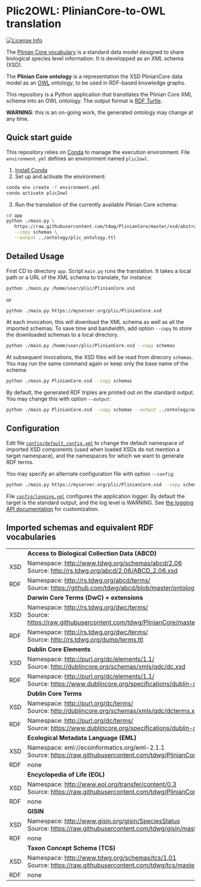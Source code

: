 # Plic2OWL: PlinianCore-to-OWL translation
[![License Info](http://img.shields.io/badge/license-Apache%202.0-brightgreen.svg)](LICENSE)

The [Plinian Core vocabulary](https://github.com/tdwg/PlinianCore/tree/master) is a standard data model designed to share biological species level information. It is developped as an XML schema (XSD).

The **Plinian Core ontology** is a representation the XSD PlinianCore data model as an [OWL](https://www.w3.org/TR/2012/REC-owl2-overview-20121211/) ontology, to be used in RDF-based knowledge graphs.

This repository is a Python application that transtlates the Plinian Core XML schema into an OWL ontology. The output format is [RDF Turtle](https://www.w3.org/TR/turtle/).


**WARNING**: this is an on-going work, the generated ontology may change at any time.


## Quick start guide

This repository relies on [Conda](https://conda.io/) to manage the execution environment.
File `environment.yml` defines an environment named `plic2owl`.

1) [Install Conda](https://docs.conda.io/projects/conda/en/latest/user-guide/install/)
2) Set up and activate the environment:
```sh 
conda env create -f environment.yml
conda activate plic2owl
```
3) Run the translation of the currently available Plinian Core schema:

```sh
cd app
python ./main.py \
   https://raw.githubusercontent.com/tdwg/PlinianCore/master/xsd/abstract%20models/stable%20version/PlinianCore_AbstractModel_v3.2.2.7.xsd \
   --copy schemas \
   --output ../ontology/plic_ontology.ttl
```

## Detailed Usage

First CD to directory `app`.
Script `main.py` runs the translation. It takes a local path or a URL of the XML schema to translate, for instance:

```sh
python ./main.py /home/user/plic/PlinianCore.xsd
```
or
```sh
python ./main.py https://myserver.org/plic/PlinianCore.xsd
```

At each invocation, this will download the XML schema as well as all the imported schemas.
To save time and bandwidth, add option `--copy` to store the downloaded schemas to a local directory.

```sh
python ./main.py /home/user/plic/PlinianCore.xsd --copy schemas
```

At subsequent invocations, the XSD files will be read from direcory `schemas`. You may run the same command again or keep only the base name of the schema:

```sh
python ./main.py PlinianCore.xsd --copy schemas
```

By default, the generated RDF triples are printed out on the standard output. You may change this with option `--output`:
```sh
python ./main.py PlinianCore.xsd --copy schemas --output ../ontology/ontology.ttl
```

## Configuration

Edit file [`config/default_config.yml`](config/default_config.yml) to change the default namespace of imported XSD components (used when loaded XSDs do not mention a target namespace), and the namespaces for which we want to generate RDF terms.

You may specify an alternate configuration file with option `--config`:
```sh
python ./main.py https://myserver.org/plic/PlinianCore.xsd --copy schemas --config ../config/config_plic.yml
```

File [`config/logging.yml`](config/logging.yml) configures the application logger.
By default the target is the standard output, and the log level is WARNING. See [the logging API documentation](https://docs.python.org/3/howto/logging.html) for customization.


## Imported schemas and equivalent RDF vocabularies

| |  |
|--------------| ------------- |
||**Access to Biological Collection Data (ABCD)** |
| XSD | Namespace: http://www.tdwg.org/schemas/abcd/2.06 <br>Source: http://rs.tdwg.org/abcd/2.06/ABCD_2.06.xsd |
| RDF | Namespace: http://rs.tdwg.org/abcd/terms/ <br>Source: https://github.com/tdwg/abcd/blob/master/ontology/abcd_concepts.owl |
||**Darwin Core Terms (DwC) + extensions**|
| XSD | Namespace: http://rs.tdwg.org/dwc/terms/ <br>Source: https://raw.githubusercontent.com/tdwg/PlinianCore/master/xsd/abstract%20models/stable%20version/tdwg_dwc_extensions.xsd |
| RDF | Namespace: http://rs.tdwg.org/dwc/terms/ <br>Source:  http://rs.tdwg.org/dump/terms.ttl |
|| **Dublin Core Elements** |
| XSD | Namespace: http://purl.org/dc/elements/1.1/ <br>Source: http://dublincore.org/schemas/xmls/qdc/dc.xsd |
| RDF | Namespace: http://purl.org/dc/elements/1.1/ <br>Source:  https://www.dublincore.org/specifications/dublin-core/dcmi-terms/dublin_core_elements.ttl |
|| **Dublin Core Terms** |
| XSD | Namespace: http://purl.org/dc/terms/ <br>Source: http://dublincore.org/schemas/xmls/qdc/dcterms.xsd |
| RDF | Namespace: http://purl.org/dc/terms/ <br>Source:  https://www.dublincore.org/specifications/dublin-core/dcmi-terms/dublin_core_terms.ttl |
|| **Ecological Metadata Language (EML)** |
| XSD | Namespace: eml://ecoinformatics.org/eml-2.1.1 <br>Source: https://raw.githubusercontent.com/tdwg/PlinianCore/master/xsd/abstract%20models/stable%20version/eml.xsd |
| RDF | none |
|| **Encyclopedia of Life (EOL)** |
| XSD | Namespace: http://www.eol.org/transfer/content/0.3 <br>Source: https://raw.githubusercontent.com/tdwg/PlinianCore/master/xsd/abstract%20models/stable%20version/content_0_3.xsd |
| RDF | none |
|| **GISIN** |
| XSD | Namespace: http://www.gisin.org/gisin/SpeciesStatus <br>Source: https://raw.githubusercontent.com/tdwg/gisin/master/xsd/SpeciesStatus.xsd |
| RDF | none |
|| **Taxon Concept Schema (TCS)** |
| XSD | Namespace: http://www.tdwg.org/schemas/tcs/1.01 <br>Source: https://raw.githubusercontent.com/tdwg/tcs/master/TCS101/v101.xsd |
| RDF | none |

